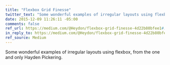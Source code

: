 ```yaml
---
title: "Flexbox Grid Finesse"
twitter_text: "Some wonderful examples of irregular layouts using flexbox from @Heydonworks."
date: 2015-12-09 11:26:11 -05:00
comments: false
ref_url: https://medium.com/@Heydon/flexbox-grid-finesse-4d22b80bfee1#.6ohgqrsms
in_reply_to: https://medium.com/@Heydon/flexbox-grid-finesse-4d22b80bfee1#.6ohgqrsms
ref_source: Medium
---
```


Some wonderful examples of irregular layouts using flexbox, from the one and only Hayden Pickering.